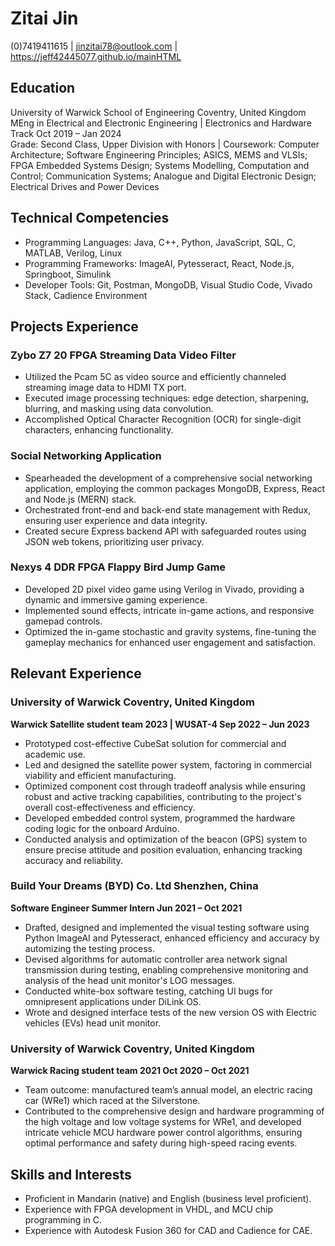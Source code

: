 # Zitai Jin
(0)7419411615 | jinzitai78@outlook.com | https://jeff42445077.github.io/mainHTML

## Education
University of Warwick School of Engineering Coventry, United Kingdom  
MEng in Electrical and Electronic Engineering | Electronics and Hardware Track Oct 2019 – Jan 2024  
Grade: Second Class, Upper Division with Honors | Coursework: Computer Architecture; Software Engineering Principles; ASICS, MEMS and VLSIs; FPGA Embedded Systems Design; Systems Modelling, Computation and Control; Communication Systems; Analogue and Digital Electronic Design; Electrical Drives and Power Devices

## Technical Competencies
- Programming Languages: Java, C++, Python, JavaScript, SQL, C, MATLAB, Verilog, Linux
- Programming Frameworks: ImageAI, Pytesseract, React, Node.js, Springboot, Simulink
- Developer Tools: Git, Postman, MongoDB, Visual Studio Code, Vivado Stack, Cadience Environment

## Projects Experience
### Zybo Z7 20 FPGA Streaming Data Video Filter
- Utilized the Pcam 5C as video source and efficiently channeled streaming image data to HDMI TX port.
- Executed image processing techniques: edge detection, sharpening, blurring, and masking using data convolution.
- Accomplished Optical Character Recognition (OCR) for single-digit characters, enhancing functionality.

### Social Networking Application
- Spearheaded the development of a comprehensive social networking application, employing the common packages MongoDB, Express, React and Node.js (MERN) stack.
- Orchestrated front-end and back-end state management with Redux, ensuring user experience and data integrity.
- Created secure Express backend API with safeguarded routes using JSON web tokens, prioritizing user privacy.

### Nexys 4 DDR FPGA Flappy Bird Jump Game
- Developed 2D pixel video game using Verilog in Vivado, providing a dynamic and immersive gaming experience.
- Implemented sound effects, intricate in-game actions, and responsive gamepad controls.
- Optimized the in-game stochastic and gravity systems, fine-tuning the gameplay mechanics for enhanced user engagement and satisfaction.

## Relevant Experience
### University of Warwick Coventry, United Kingdom
**Warwick Satellite student team 2023 | WUSAT-4 Sep 2022 – Jun 2023**
- Prototyped cost-effective CubeSat solution for commercial and academic use.
- Led and designed the satellite power system, factoring in commercial viability and efficient manufacturing.
- Optimized component cost through tradeoff analysis while ensuring robust and active tracking capabilities, contributing to the project's overall cost-effectiveness and efficiency.
- Developed embedded control system, programmed the hardware coding logic for the onboard Arduino.
- Conducted analysis and optimization of the beacon (GPS) system to ensure precise attitude and position evaluation, enhancing tracking accuracy and reliability.

### Build Your Dreams (BYD) Co. Ltd Shenzhen, China
**Software Engineer Summer Intern Jun 2021 – Oct 2021**
- Drafted, designed and implemented the visual testing software using Python ImageAI and Pytesseract, enhanced efficiency and accuracy by automizing the testing process.
- Devised algorithms for automatic controller area network signal transmission during testing, enabling comprehensive monitoring and analysis of the head unit monitor's LOG messages.
- Conducted white-box software testing, catching UI bugs for omnipresent applications under DiLink OS.
- Wrote and designed interface tests of the new version OS with Electric vehicles (EVs) head unit monitor.

### University of Warwick Coventry, United Kingdom
**Warwick Racing student team 2021 Oct 2020 – Oct 2021**
- Team outcome: manufactured team’s annual model, an electric racing car (WRe1) which raced at the Silverstone.
- Contributed to the comprehensive design and hardware programming of the high voltage and low voltage systems for WRe1, and developed intricate vehicle MCU hardware power control algorithms, ensuring optimal performance and safety during high-speed racing events.

## Skills and Interests
- Proficient in Mandarin (native) and English (business level proficient).
- Experience with FPGA development in VHDL, and MCU chip programming in C.
- Experience with Autodesk Fusion 360 for CAD and Cadience for CAE.
